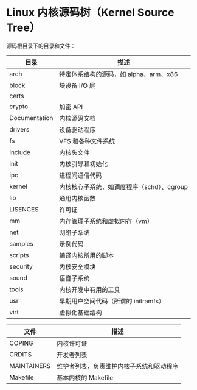 # Linux 内核源码树（Kernel Source Tree）

源码根目录下的目录和文件：

| 目录          | 描述                                       |
| ------------- | ------------------------------------------ |
| arch          | 特定体系结构的源码，如 alpha、arm、x86     |
| block         | 块设备 I/O 层                              |
| certs         |                                            |
| crypto        | 加密 API                                   |
| Documentation | 内核源码文档                               |
| drivers       | 设备驱动程序                               |
| fs            | VFS 和各种文件系统                         |
| include       | 内核头文件                                 |
| init          | 内核引导和初始化                           |
| ipc           | 进程间通信代码                             |
| kernel        | 内核核心子系统，如调度程序（schd）、cgroup |
| lib           | 通用内核函数                               |
| LISENCES      | 许可证                                     |
| mm            | 内存管理子系统和虚拟内存（vm）             |
| net           | 网络子系统                                 |
| samples       | 示例代码                                   |
| scripts       | 编译内核所用的脚本                         |
| security      | 内核安全模块                               |
| sound         | 语音子系统                                 |
| tools         | 内核开发中有用的工具                       |
| usr           | 早期用户空间代码（所谓的 initramfs）       |
| virt          | 虚拟化基础结构                             |

| 文件        | 描述                                     |
| ----------- | ---------------------------------------- |
| COPING      | 内核许可证                               |
| CRDITS      | 开发者列表                               |
| MAINTAINERS | 维护者列表，负责维护内核子系统和驱动程序 |
| Makefile    | 基本内核的 Makefile                      |